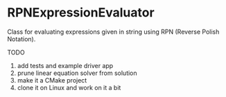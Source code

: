 # RPNExpressionEvaluator
Class for evaluating expressions given in string using RPN (Reverse Polish Notation).

TODO
1. add tests and example driver app
2. prune linear equation solver from solution
3. make it a CMake project
4. clone it on Linux and work on it a bit
